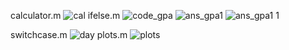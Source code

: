 
calculator.m
![cal](https://github.com/user-attachments/assets/9bfbf253-d21e-4c85-9782-0ba5dd8da4c7)
ifelse.m
![code_gpa](https://github.com/user-attachments/assets/78eaec0b-625e-4baa-ac22-6bff2e9fc9e1)
![ans_gpa1](https://github.com/user-attachments/assets/1e69e286-d55c-4637-8ccb-d119ccc97c43)
![ans_gpa1 1](https://github.com/user-attachments/assets/df0ef817-8162-4675-9159-3548dfc3c7d4)

switchcase.m
![day](https://github.com/user-attachments/assets/0872f212-d746-41f6-9616-17764936e668)
plots.m
![plots](https://github.com/user-attachments/assets/f0162119-387c-40c9-8575-f5cea5e22ac0)
